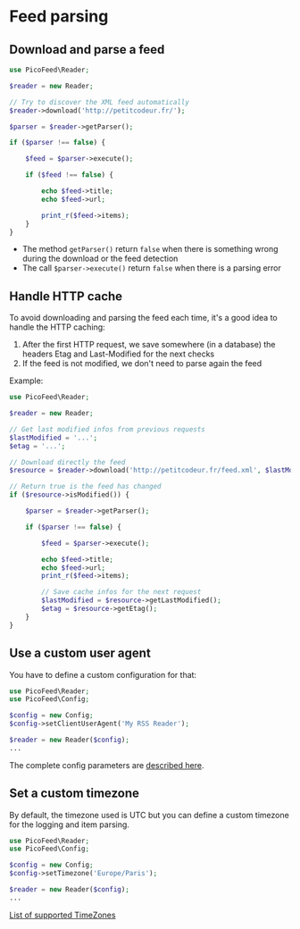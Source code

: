 Feed parsing
============

Download and parse a feed
-------------------------

```php
use PicoFeed\Reader;

$reader = new Reader;

// Try to discover the XML feed automatically
$reader->download('http://petitcodeur.fr/');

$parser = $reader->getParser();

if ($parser !== false) {

    $feed = $parser->execute();

    if ($feed !== false) {

        echo $feed->title;
        echo $feed->url;

        print_r($feed->items);
    }
}
```

- The method `getParser()` return `false` when there is something wrong during the download or the feed detection
- The call `$parser->execute()` return `false` when there is a parsing error

Handle HTTP cache
-----------------

To avoid downloading and parsing the feed each time, it's a good idea to handle the HTTP caching:

1. After the first HTTP request, we save somewhere (in a database) the headers Etag and Last-Modified for the next checks
2. If the feed is not modified, we don't need to parse again the feed

Example:

```php
use PicoFeed\Reader;

$reader = new Reader;

// Get last modified infos from previous requests
$lastModified = '...';
$etag = '...';

// Download directly the feed
$resource = $reader->download('http://petitcodeur.fr/feed.xml', $lastModified, $etag);

// Return true is the feed has changed
if ($resource->isModified()) {

    $parser = $reader->getParser();

    if ($parser !== false) {

        $feed = $parser->execute();

        echo $feed->title;
        echo $feed->url;
        print_r($feed->items);

        // Save cache infos for the next request
        $lastModified = $resource->getLastModified();
        $etag = $resource->getEtag();
    }
}
```

Use a custom user agent
-----------------------

You have to define a custom configuration for that:

```php
use PicoFeed\Reader;
use PicoFeed\Config;

$config = new Config;
$config->setClientUserAgent('My RSS Reader');

$reader = new Reader($config);
...
```

The complete config parameters are [described here](config.markdown).

Set a custom timezone
---------------------

By default, the timezone used is UTC but you can define a custom timezone for the logging and item parsing.

```php
use PicoFeed\Reader;
use PicoFeed\Config;

$config = new Config;
$config->setTimezone('Europe/Paris');

$reader = new Reader($config);
...
```
[List of supported TimeZones](http://php.net/manual/en/timezones.php)
